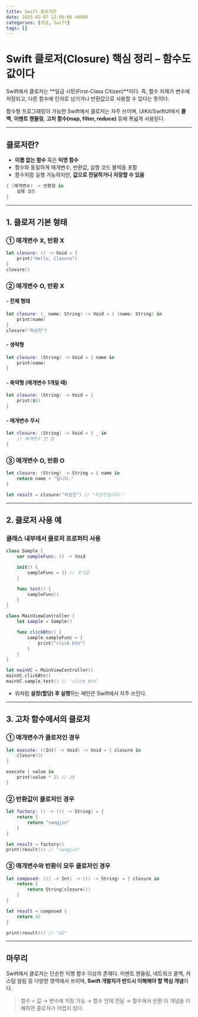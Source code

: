 ```yaml
---
title: Swift 클로저란
date: 2025-02-07 12:00:00 +0900
categories: [개념, Swift]
tags: []
---
```


# Swift 클로저(Closure) 핵심 정리 – 함수도 값이다

Swift에서 클로저는 \*\*일급 시민(First-Class Citizen)\*\*이다.
즉, 함수 자체가 변수에 저장되고, 다른 함수에 인자로 넘기거나 반환값으로 사용할 수 있다는 뜻이다.

함수형 프로그래밍이 가능한 Swift에서 클로저는 자주 쓰이며, UIKit/SwiftUI에서 **콜백**, **이벤트 핸들링**, **고차 함수(map, filter, reduce)** 등에 폭넓게 사용된다.

---

## 클로저란?

* **이름 없는 함수** 혹은 **익명 함수**
* 함수와 동일하게 매개변수, 반환값, 실행 코드 블럭을 포함
* 함수처럼 실행 가능하지만, **값으로 전달하거나 저장할 수 있음**

```swift
{ (매개변수) -> 반환형 in
    실행 코드
}
```

---

## 1. 클로저 기본 형태

### ① 매개변수 X, 반환 X

```swift
let closure: () -> Void = {
    print("Hello, Closure")
}
closure()
```

### ② 매개변수 O, 반환 X

#### - 전체 형태

```swift
let closure: (_ name: String) -> Void = { (name: String) in
    print(name)
}
closure("차상진")
```

#### - 생략형

```swift
let closure: (String) -> Void = { name in
    print(name)
}
```

#### - 축약형 (매개변수 1개일 때)

```swift
let closure: (String) -> Void = {
    print($0)
}
```

#### - 매개변수 무시

```swift
let closure: (String) -> Void = { _ in
    // 매개변수 안 씀
}
```

### ③ 매개변수 O, 반환 O

```swift
let closure: (String) -> String = { name in
    return name + "입니다."
}

let result = closure("차상진") // "차상진입니다."
```

---

## 2. 클로저 사용 예

### 클래스 내부에서 클로저 프로퍼티 사용

```swift
class Sample {
    var sampleFunc: () -> Void

    init() {
        sampleFunc = {} // 초기값
    }

    func test() {
        sampleFunc()
    }
}

class MainViewController {
    let sample = Sample()

    func clickBtn() {
        sample.sampleFunc = {
            print("click btn")
        }
    }
}

let mainVC = MainViewController()
mainVC.clickBtn()
mainVC.sample.test() // "click btn"
```

* 위처럼 **설정(할당) 후 실행**하는 패턴은 Swift에서 자주 쓰인다.

---

## 3. 고차 함수에서의 클로저

### ① 매개변수가 클로저인 경우

```swift
let execute: ((Int) -> Void) -> Void = { closure in
    closure(5)
}

execute { value in
    print(value * 2) // 10
}
```

### ② 반환값이 클로저인 경우

```swift
let factory: () -> (() -> String) = {
    return {
        return "sangjin"
    }
}

let result = factory()
print(result()) // "sangjin"
```

### ③ 매개변수와 반환이 모두 클로저인 경우

```swift
let composed: (() -> Int) -> (() -> String) = { closure in
    return {
        return String(closure())
    }
}

let result = composed {
    return 42
}

print(result()) // "42"
```

---

## 마무리

Swift에서 클로저는 단순한 익명 함수 이상의 존재다.
이벤트 핸들링, 네트워크 콜백, 커스텀 알림 등 다양한 영역에서 쓰이며,
**Swift 개발자가 반드시 이해해야 할 핵심 개념**이다.

> 함수 = 값 → 변수에 저장 가능 → 함수 안에 전달 → 함수에서 반환
> 이 개념을 이해하면 클로저가 어렵지 않다.



